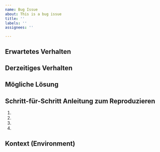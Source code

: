 ```yaml
---
name: Bug Issue
about: This is a bug issue
title: ''
labels: ''
assignees: ''

---
```


<!--- Provide a general summary of the issue in the Title above -->

## Erwartetes Verhalten
<!--- Erzähl uns was eigentlich passieren sollte -->

## Derzeitiges Verhalten
<!--- Erzähl uns was eigentlich passiert -->

## Mögliche Lösung
<!--- Nicht notwendig, aber ein Vorschlag wie der Bug behoben werden kann oder was der Grund für den Bug ist. -->

## Schritt-für-Schritt Anleitung zum Reproduzieren
<!--- Hinterlasse ein Link zu einem Live-Beispiel oder -->
<!--- die Schritte um den Bug zu reproduzieren. Füge auch Code hinzu, falls relevant -->
1.
2.
3.
4.

## Kontext (Environment)
<!--- Wie hat sich dieses Problem auf Sie ausgewirkt? Was versuchen Sie zu erreichen? -->
<!--- Die Bereitstellung von Kontext hilft uns, eine Lösung zu finden, die in der realen Welt am nützlichsten ist -->